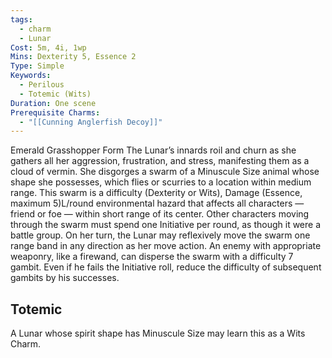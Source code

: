 ```yaml
---
tags:
  - charm
  - Lunar
Cost: 5m, 4i, 1wp
Mins: Dexterity 5, Essence 2
Type: Simple
Keywords:
  - Perilous
  - Totemic (Wits)
Duration: One scene
Prerequisite Charms:
  - "[[Cunning Anglerfish Decoy]]"
---
```

Emerald Grasshopper Form The Lunar’s innards roil and churn as she gathers all her aggression, frustration, and stress, manifesting them as a cloud of vermin. She disgorges a swarm of a Minuscule Size animal whose shape she possesses, which flies or scurries to a location within medium range. This swarm is a difficulty (Dexterity or Wits), Damage (Essence, maximum 5)L/round environmental hazard that affects all characters — friend or foe — within short range of its center. Other characters moving through the swarm must spend one Initiative per round, as though it were a battle group. On her turn, the Lunar may reflexively move the swarm one range band in any direction as her move action. An enemy with appropriate weaponry, like a firewand, can disperse the swarm with a difficulty 7 gambit. Even if he fails the Initiative roll, reduce the difficulty of subsequent gambits by his successes. 
## Totemic 

A Lunar whose spirit shape has Minuscule Size may learn this as a Wits Charm.